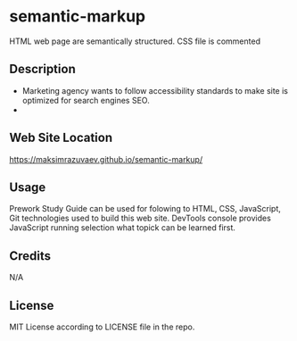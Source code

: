 # semantic-markup
HTML web page are semantically structured. CSS file is commented

## Description

- Marketing agency wants to follow accessibility standards to make site is optimized for search engines SEO.
- 

## Web Site Location

https://maksimrazuvaev.github.io/semantic-markup/

## Usage

Prework Study Guide can be used for folowing to HTML, CSS, JavaScript, Git technologies used to build this web site. DevTools console provides JavaScript running selection what topick can be learned first.


## Credits

N/A

## License

MIT License according to LICENSE file in the repo.